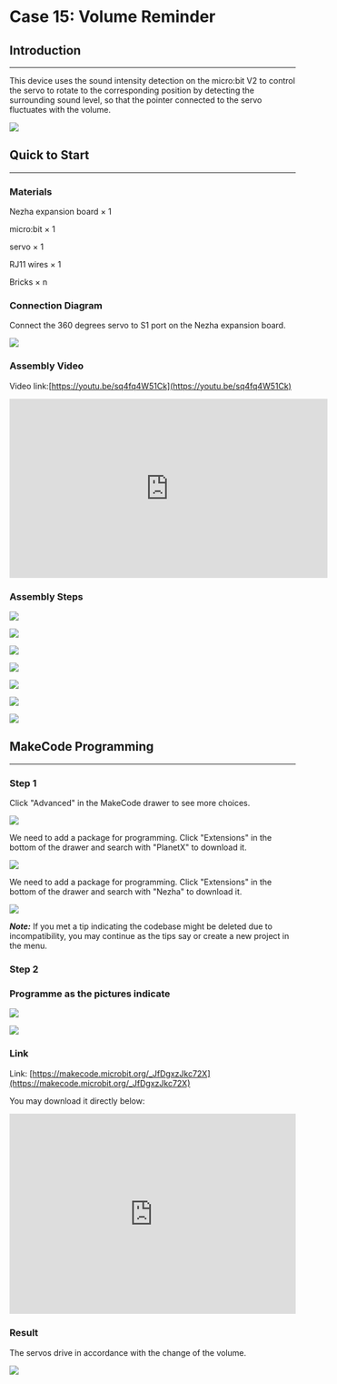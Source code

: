 # Case 15: Volume Reminder 

## Introduction 
---
This device uses the sound intensity detection on the micro:bit V2 to control the servo to rotate to the corresponding position by detecting the surrounding sound level, so that the pointer connected to the servo fluctuates with the volume.

![](./images/case_15_01.png)

## Quick to Start
---

### Materials 

Nezha expansion board × 1

micro:bit × 1

servo  × 1

RJ11 wires × 1

Bricks × n


### Connection Diagram 

Connect the 360 degrees servo to S1 port on the Nezha expansion board. 


![](./images/case_15_03.png)


### Assembly Video

Video link:[https://youtu.be/sq4fq4W51Ck](https://youtu.be/sq4fq4W51Ck)

<iframe width="560" height="315" src="https://www.youtube.com/embed/sq4fq4W51Ck" frameborder="0" allow="accelerometer; autoplay; clipboard-write; encrypted-media; gyroscope; picture-in-picture" allowfullscreen></iframe>


### Assembly Steps


![](./images/case_step_15_01.png)

![](./images/case_step_15_02.png)

![](./images/case_step_15_03.png)

![](./images/case_step_15_04.png)

![](./images/case_step_15_05.png)

![](./images/case_step_15_06.png)

![](./images/case_step_15_07.png)




## MakeCode Programming 
---


### Step 1


Click "Advanced" in the MakeCode drawer to see more choices. 

![](./images/case_01_10.png)

We need to add a package for programming. Click "Extensions" in the bottom of the drawer and search with "PlanetX" to download it. 

![](./images/case_01_11.png)

We need to add a package for programming. Click "Extensions" in the bottom of the drawer and search with "Nezha" to download it. 

![](./images/case_03_09.png)

***Note:*** If you met a tip indicating the codebase might be deleted due to incompatibility, you may continue as the tips say or create a new project in the menu. 

### Step 2


### Programme as the pictures indicate

![](./images/)

![](./images/case_15_15.png)



### Link
Link: [https://makecode.microbit.org/_JfDgxzJkc72X](https://makecode.microbit.org/_JfDgxzJkc72X)

You may download it directly below: 

<div style="position:relative;height:0;padding-bottom:70%;overflow:hidden;"><iframe style="position:absolute;top:0;left:0;width:100%;height:100%;" src="https://makecode.microbit.org/#pub:_JfDgxzJkc72X" frameborder="0" sandbox="allow-popups allow-forms allow-scripts allow-same-origin"></iframe></div>  


### Result
The servos drive in accordance with the change of the volume. 

![](./images/case-gif-15.gif)
